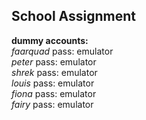 ## School Assignment

**dummy accounts:**  
*faarquad* pass: emulator  
*peter*  pass: emulator  
*shrek* pass: emulator  
*louis* pass: emulator  
*fiona* pass: emulator  
*fairy* pass: emulator  